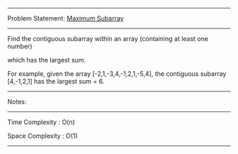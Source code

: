 ******************************************************************************
Problem Statement: [Maximum Subarray](https://leetcode.com/problems/maximum-subarray/)
******************************************************************************
Find the contiguous subarray within an array (containing at least one number)

which has the largest sum.

For example, given the array [-2,1,-3,4,-1,2,1,-5,4],
the contiguous subarray [4,-1,2,1] has the largest sum = 6.

******************************************************************************
Notes: 
******************************************************************************
Time Complexity : O(n)

Space Complexity : O(1)

******************************************************************************